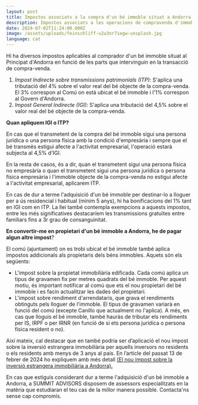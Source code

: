 ```yaml
---
layout: post
title: Impostos associats a la compra d'un bé immoble situat a Andorra
description: Impostos associats a les operacions de compravenda d'immobles.
date: 2024-07-02T11:24:00.000Z
image: /assets/uploads/feinschliff-u2u3nr7iegw-unsplash.jpg
language: cat
---
```

Hi ha diversos impostos aplicables al comprador d'un bé immoble situat al Principat d'Andorra en funció de les parts que intervinguin en la transacció de compra-venda. 

1. *Impost Indirecte sobre transmissions patrimonials (ITP)*: S'aplica una tributació del 4% sobre el valor real del bé objecte de la compra-venda. El 3% correspon al Comú on està ubicat el bé immoble i l'1% correspon al Govern d'Andorra.
2. *Impost General Indirecte (IGI)*: S'aplica una tributació del 4,5% sobre el valor real del bé objecte de la compra-venda.

**Quan apliquem IGI o ITP?**

En cas que el transmetent de la compra del bé immoble sigui una persona jurídica o una persona física amb la condició d'empresària i sempre que el bé transmès estigui afecte a l'activitat empresarial, l'operació estarà subjecta al 4,5% d'IGI. 

En la resta de casos, és a dir, quan el transmetent sigui una persona física no empresària o quan el transmetent sigui una persona jurídica o persona física empresària i l'immoble objecte de la compra-venda no estigui afecte a l'activitat empresarial, aplicarem ITP. 

En cas de dur a terme l'adquisició d'un bé immoble per destinar-lo a lloguer per a ús residencial i habitual (mínim 5 anys), hi ha bonificacions del 1% tant en IGI com en ITP. La llei també contempla exempcions a aquests impostos, entre les més significatives destacaríem les transmissions gratuïtes entre familiars fins a 3r grau de consanguinitat.

**En convertir-me en propietari d'un bé immoble a Andorra, he de pagar algun altre impost**?

 El comú (ajuntament) on es trobi ubicat el bé immoble també aplica impostos addicionals als propietaris dels béns immobles. Aquets són els següents: 

* L'impost sobre la propietat immobiliària edificada. Cada comú aplica un tipus de gravamen fix per metres quadrats del bé immoble. Per aquest motiu, és important notificar al comú que ets el nou propietari del bé immoble i es facin actualitzar les dades del propietari. 
* L'impost sobre rendiment d'arrendataris, que grava el rendiments obtinguts pels lloguer de l'immoble. El tipus de gravamen variarà en funció del comú (excepte Canillo que actualment no l'aplica). A més, en cas que lloguis el bé immoble, també hauràs de tributar els rendiments per IS, IRPF o per IRNR (en funció de si ets persona jurídica o persona física resident o no).

Així mateix, cal destacar que en també podria ser d’aplicació el nou impost sobre la inversió estrangera immobiliària per aquells inversors no residents o els residents amb menys de 3 anys al país. En l’article del passat 13 de febrer de 2024 ho expliquem amb més detall [(El nou impost sobre la inversió estrangera immobiliària a Andorra).](https://summitadvisors.ad/cat/blog/2024-02-13-el-nou-impost-sobre-la-inversi%C3%B3-estrangera-immobili%C3%A0ria-a-andorra)[](https://summitadvisors.ad/cat/blog/2024-02-13-el-nou-impost-sobre-la-inversi%C3%B3-estrangera-immobili%C3%A0ria-a-andorra)

En cas que estiguis considerant dur a terme l'adquisició d'un bé immoble a Andorra, a SUMMIT ADVISORS disposem de assessors especialitzats en la matèria que estudiaran el teu cas de la millor manera possible. Contacta'ns sense cap compromís.
